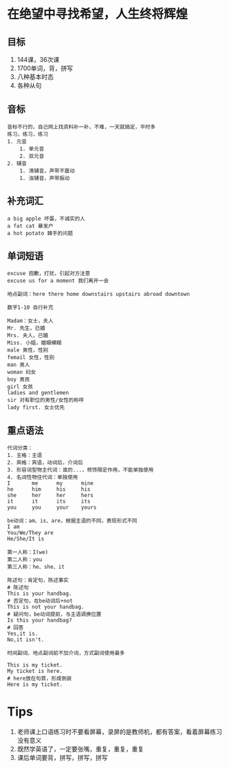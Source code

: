 
# 在绝望中寻找希望，人生终将辉煌

## 目标

1. 144课，36次课
2. 1700单词，背，拼写
3. 八种基本时态
4. 各种从句

## 音标

	音标不行的，自己网上找资料补一补，不难，一天就搞定，平时多
	练习，练习，练习
	1. 元音
		1. 单元音
		2. 双元音
	2. 辅音
		1. 清辅音，声带不震动
		1. 浊辅音，声带振动

## 补充词汇

	a big apple 坏蛋，不诚实的人
	a fat cat 暴发户
	a hot potato 棘手的问题

## 单词短语

	excuse 抱歉，打扰，引起对方注意
	excuse us for a moment 我们离开一会
	
	地点副词：here there home downstairs upstairs abroad downtown

	数字1-10 自行补充

	Madam：女士，夫人
	Mr. 先生，已婚
	Mrs. 夫人，已婚
	Miss. 小姐，婚姻模糊
	male 男性，性别
	femail 女性，性别
	man 男人
	woman 妇女
	boy 男孩
	girl 女孩
	ladies and gentlemen
	sir 对有职位的男性/女性的称呼
	lady first. 女士优先

## 重点语法

	代词分类：
	1. 主格：主语
	2. 宾格：宾语，动词后，介词后
	3. 形容词型物主代词：谁的...，修饰限定作用，不能单独使用
	4. 名词性物住代词：单独使用			
	I		me		my		mine
	he		him		his		his
	she		her		her		hers
	it		it		its		its
	you 	you 	your	yours

	be动词：am、is、are，根据主语的不同，表现形式不同
	I am
	You/We/They are
	He/She/It is
	
	第一人称：I(we)
	第二人称：you
	第三人称：he、she、it 

	陈述句：肯定句，陈述事实
	# 陈述句
	This is your handbag.
	# 否定句，在be动词后+not
	This is not your handbag.
	# 疑问句，be动词提前，与主语调换位置
	Is this your handbag?
	# 回答
	Yes,it is.
	No,it isn't.

	时间副词、地点副词前不加介词，方式副词使用最多

	This is my ticket.
	My ticket is here.
	# here放在句首，形成倒装
	Here is my ticket.

# Tips

1. 老师课上口语练习时不要看屏幕，录屏的是教师机，都有答案，看着屏幕练习没有意义
2. 既然学英语了，一定要张嘴，重复，重复，重复
3. 课后单词要背，拼写，拼写，拼写





